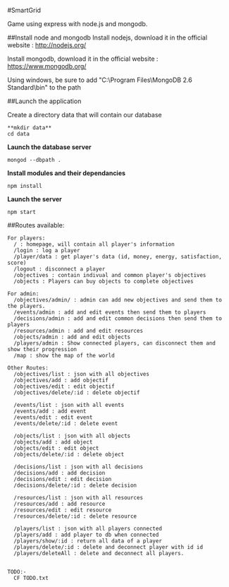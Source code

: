 #SmartGrid

Game using express with node.js and mongodb.

##Install node and mongodb
Install nodejs, download it in the official website : http://nodejs.org/

Install mongodb, download it in the official website : https://www.mongodb.org/

Using windows, be sure to add "C:\Program Files\MongoDB 2.6 Standard\bin" to the path

##Launch the application

Create a directory data that will contain our database
```
**mkdir data**
cd data
```

**Launch the database server**
```
mongod --dbpath .
```

**Install modules and their dependancies**
```
npm install
```

**Launch the server**
```
npm start
```

##Routes available:
```
For players:
  / : homepage, will contain all player's information
  /login : log a player
  /player/data : get player's data (id, money, energy, satisfaction, score)
  /logout : disconnect a player
  /objectives : contain indivual and common player's objectives
  /objects : Players can buy objects to complete objectives

For admin:
  /objectives/admin/ : admin can add new objectives and send them to the players.
  /events/admin : add and edit events then send them to players
  /decisions/admin : add and edit common decisions then send them to players
  /resources/admin : add and edit resources
  /objects/admin : add and edit objects
  /players/admin : Show connected players, can disconnect them and show their progression
  /map : show the map of the world

Other Routes:
  /objectives/list : json with all objectives
  /objectives/add : add objectif
  /objectives/edit : edit objectif
  /objectives/delete/:id : delete objectif

  /events/list : json with all events
  /events/add : add event
  /events/edit : edit event
  /events/delete/:id : delete event

  /objects/list : json with all objects
  /objects/add : add object
  /objects/edit : edit object
  /objects/delete/:id : delete object

  /decisions/list : json with all decisions
  /decisions/add : add decision
  /decisions/edit : edit decision
  /decisions/delete/:id : delete decision

  /resources/list : json with all resources
  /resources/add : add resource
  /resources/edit : edit resource
  /resources/delete/:id : delete resource

  /players/list : json with all players connected
  /players/add : add player to db when connected
  /players/show/:id : return all data of a player
  /players/delete/:id : delete and deconnect player with id id
  /players/deleteAll : delete and deconnect all players.


TODO:-
  CF TODO.txt
```
